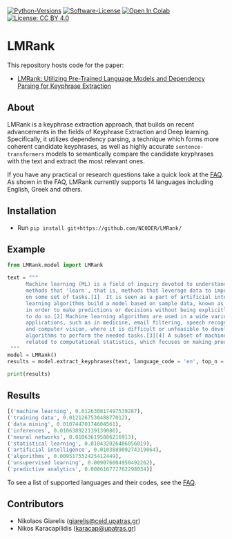 [![Python-Versions](https://img.shields.io/badge/python-3.7_|_3.8_|_3.9_|_3.10-blue.svg)]()
[![Software-License](https://img.shields.io/badge/License-Apache--2.0-green)](https://github.com/NC0DER/LMRank/blob/main/LICENSE)
[![Open In Colab](https://colab.research.google.com/assets/colab-badge.svg)](https://colab.research.google.com/drive/1rzjfnkKQ7EDdEFaLDhJspw7WdcKh9ipV?usp=sharing)
[![License: CC BY 4.0](https://licensebuttons.net/l/by/4.0/80x15.png)](https://creativecommons.org/licenses/by/4.0/)

# LMRank

This repository hosts code for the paper:

* [LMRank: Utilizing Pre-Trained Language Models and Dependency Parsing for Keyphrase Extraction](https://ieeexplore.ieee.org/document/10179894)

## About
LMRank is a keyphrase extraction approach, that builds on recent advancements in the fields of Keyphrase Extraction and Deep learning. Specifically, it utilizes dependency parsing, a technique which forms more coherent candidate keyphrases, as well as highly accurate `sentence-transformers` models to semantically compare the candidate keyphrases with the text and extract the most relevant ones. 

If you have any practical or research questions take a quick look at the [FAQ](https://github.com/NC0DER/LMRank/wiki/Frequently-Asked-Questions-(FAQ)). As shown in the FAQ, LMRank currently supports 14 languages including English, Greek and others.

## Installation
* Run `pip install git+https://github.com/NC0DER/LMRank/`

## Example
```python
from LMRank.model import LMRank

text = """
      Machine learning (ML) is a field of inquiry devoted to understanding and building 
      methods that 'learn', that is, methods that leverage data to improve performance 
      on some set of tasks.[1]  It is seen as a part of artificial intelligence. Machine 
      learning algorithms build a model based on sample data, known as training data, 
      in order to make predictions or decisions without being explicitly programmed 
      to do so.[2] Machine learning algorithms are used in a wide variety of 
      applications, such as in medicine, email filtering, speech recognition, agriculture, 
      and computer vision, where it is difficult or unfeasible to develop conventional 
      algorithms to perform the needed tasks.[3][4] A subset of machine learning is closely 
      related to computational statistics, which focuses on making predictions using computers.
 """
model = LMRank()
results = model.extract_keyphrases(text, language_code = 'en', top_n = 10)

print(results)
```

## Results

```python
[('machine learning', 0.012630817497539287),
('training data', 0.012126753048877012),
('data mining', 0.01074470174604561),
('inferences', 0.010638922139139086),
('neural networks', 0.010636195886216913),
('statistical learning', 0.010432026486056019),
('artificial intelligence', 0.010388909274319064),
('algorithms', 0.009517552425412449),
('unsupervised learning', 0.009076004950492262),
('predictive analytics', 0.008616772762298034)]
```

To see a list of supported languages and their codes, see the [FAQ](https://github.com/NC0DER/LMRank/wiki/Frequently-Asked-Questions-(FAQ)).

## Contributors
* Nikolaos Giarelis (giarelis@ceid.upatras.gr)
* Nikos Karacapilidis (karacap@upatras.gr)
